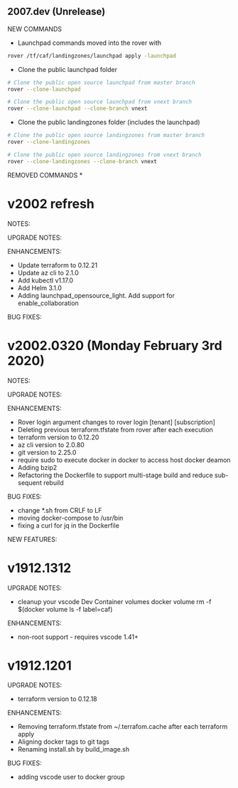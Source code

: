 ## 2007.dev (Unrelease)

NEW COMMANDS
* Launchpad commands moved into the rover with 
```bash
rover /tf/caf/landingzones/launchpad apply -launchpad 
```

* Clone the public launchpad folder
```bash
# Clone the public open source launchpad from master branch
rover --clone-launchpad

# Clone the public open source launchpad from vnext branch
rover --clone-launchpad --clone-branch vnext
```

* Clone the public landingzones folder (includes the launchpad)
```bash
# Clone the public open source landingzones from master branch
rover --clone-landingzones

# Clone the public open source landingzones from vnext branch
rover --clone-landingzones --clone-branch vnext
```

REMOVED COMMANDS
* 

# v2002 refresh

NOTES:

UPGRADE NOTES:

ENHANCEMENTS:
* Update terraform to 0.12.21
* Update az cli to 2.1.0
* Add kubectl v1.17.0
* Add Helm 3.1.0
* Adding launchpad_opensource_light. Add support for enable_collaboration

BUG FIXES:


# v2002.0320 (Monday February 3rd 2020)

NOTES:

UPGRADE NOTES:

ENHANCEMENTS:
* Rover login argument changes to rover login [tenant] [subscription]
* Deleting previous terraform.tfstate from rover after each execution
* terraform version to 0.12.20
* az cli version to 2.0.80
* git version to 2.25.0
* require sudo to execute docker in docker to access host docker deamon
* Adding bzip2
* Refactoring the Dockerfile to support multi-stage build and reduce sub-sequent rebuild

BUG FIXES:
* change *.sh from CRLF to LF
* moving docker-compose to /usr/bin
* fixing a curl for jq in the Dockerfile

NEW FEATURES:

# v1912.1312
UPGRADE NOTES:
* cleanup your vscode Dev Container volumes 
docker volume rm -f $(docker volume ls -f label=caf)

ENHANCEMENTS:
* non-root support - requires vscode 1.41+

# v1912.1201

UPGRADE NOTES:
* terraform version to 0.12.18

ENHANCEMENTS:
* Removing terraform.tfstate from ~/.terrafom.cache after each terraform apply
* Aligning docker tags to git tags
* Renaming install.sh by build_image.sh

BUG FIXES:
* adding vscode user to docker group
